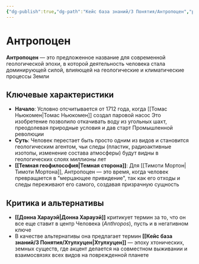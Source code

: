 ```yaml
---
{"dg-publish":true,"dg-path":"Кейс база знаний/3 Понятия/Антропоцен","permalink":"/kejs-baza-znanij/3-ponyatiya/antropoczen/"}
---
```



# Антропоцен

**Антропоцен** — это предложенное название для современной геологической эпохи, в которой деятельность человека стала доминирующей силой, влияющей на геологические и климатические процессы Земли

## Ключевые характеристики
- **Начало**: Условно отсчитывается от 1712 года, когда [[Томас Ньюкомен\|Томас Ньюкомен]] создал паровой насос Это изобретение позволило откачивать воду из угольных шахт, преодолевая природные условия и дав старт Промышленной революции
- **Суть**: Человек перестает быть просто одним из видов и становится геологическим агентом, чьи следы (пластик, радиоактивные изотопы, изменение состава атмосферы) будут видны в геологических слоях миллионы лет
- **[[Темная геофилософия\|Темная сторона]]**: Для [[Тимоти Мортон\|Тимоти Мортона]], Антропоцен — это время, когда человек превращается в "мерцающее привидение", так как его отходы и следы переживают его самого, создавая призрачную сущность
## Критика и альтернативы
- **[[Донна Харауэй\|Донна Харауэй]]** критикует термин за то, что он все еще ставит в центр Человека (*Anthropos*), пусть и в негативном ключе 
- В качестве альтернативы она предлагает термин **[[Кейс база знаний/3 Понятия/Хтулхуцен\|Хтулхуцен]]** — эпоху хтонических, земных существ, где акцент делается на совместном выживании и взаимосвязях всех видов на поврежденной планете


